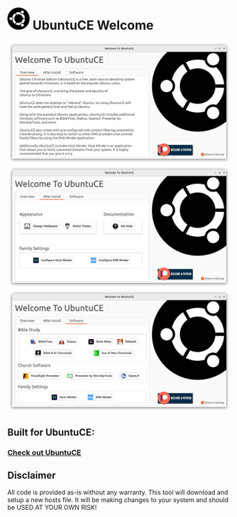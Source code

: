 <h1><img src="https://raw.githubusercontent.com/jeremehancock/ubuntu-ce-welcome/main/ubuntu-logo.png" height="50" /> UbuntuCE Welcome</h1>

<img src="https://raw.githubusercontent.com/jeremehancock/ubuntu-ce-welcome/main/welcome-summary.png" />

<img src="https://raw.githubusercontent.com/jeremehancock/ubuntu-ce-welcome/main/welcome-after-install.png" />

<img src="https://raw.githubusercontent.com/jeremehancock/ubuntu-ce-welcome/main/welcome-software.png" />

## Built for UbuntuCE:

### [Check out UbuntuCE](https://ubuntuce.com/)

## Disclaimer

All code is provided as-is without any warranty. This tool will download and setup a new hosts file. It will be making
changes to your system and should be USED AT YOUR OWN RISK!